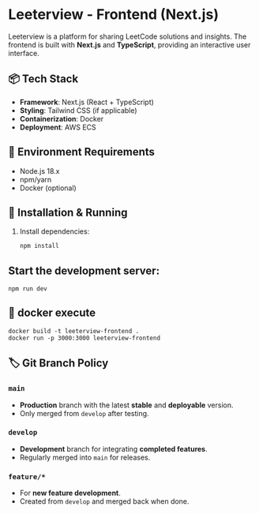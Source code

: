 # Leeterview - Frontend (Next.js)

Leeterview is a platform for sharing LeetCode solutions and insights. The frontend is built with **Next.js** and **TypeScript**, providing an interactive user interface.

## 📦 Tech Stack
- **Framework**: Next.js (React + TypeScript)  
- **Styling**: Tailwind CSS (if applicable)  
- **Containerization**: Docker  
- **Deployment**: AWS ECS

## 🔧 Environment Requirements
- Node.js 18.x  
- npm/yarn  
- Docker (optional)

## 🚀 Installation & Running

1. Install dependencies: 
   ```bash
   npm install

## Start the development server:
    npm run dev

## 🐳 docker execute
    docker build -t leeterview-frontend .
    docker run -p 3000:3000 leeterview-frontend

## 🏷️ Git Branch Policy

### **`main`**  
- **Production** branch with the latest **stable** and **deployable** version.  
- Only merged from `develop` after testing.

### **`develop`**  
- **Development** branch for integrating **completed features**.  
- Regularly merged into `main` for releases.

### **`feature/*`**  
- For **new feature development**.  
- Created from `develop` and merged back when done.
